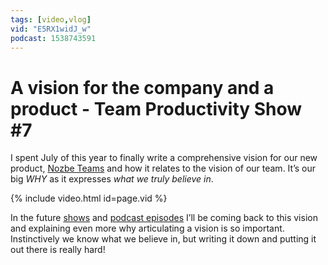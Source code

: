 ```yaml
---
tags: [video,vlog]
vid: "E5RX1widJ_w"
podcast: 1538743591
---
```


# A vision for the company and a product - Team Productivity Show #7

I spent July of this year to finally write a comprehensive vision for our new product, [Nozbe Teams][n] and how it relates to the vision of our team. It’s our big *WHY* as it expresses *what we truly believe in*.

{% include video.html id=page.vid %}

<!--More-->

In the future [shows](/tag/vlog) and [podcast episodes](/tag/noofficefm) I’ll be coming back to this vision and explaining even more why articulating a vision is so important. Instinctively we know what we believe in, but writing it down and putting it out there is really hard!

[n]: https://nozbe.com/?a=mike